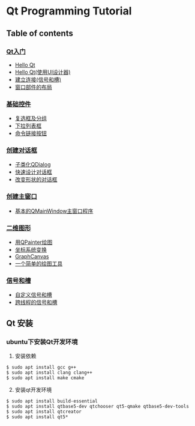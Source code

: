 # Qt Programming Tutorial

## Table of contents

### [Qt入门](getting_started)
- [Hello Qt](getting_started/hello)
- [Hello Qt(使用UI设计器)](getting_started/hello_ui)
- [建立连接(信号和槽)](getting_started/quit)
- [窗口部件的布局](getting_started/age)

### [基础控件](basic_widget)
- [复选框及分组](basic_widget/QCheckBox_QButtonGroup)
- [下拉列表框](basic_widget/QComboBox)
- [命令链接按钮](basic_widget/QCommandLinkButton)


### [创建对话框](creating_dialog)
- [子类化QDialog](creating_dialog/find)
- [快速设计对话框](creating_dialog/rapid_dialog_design)
- [改变形状的对话框](shape_changing_dialog)


### [创建主窗口](creating_mainwindow)
- [基本的QMainWindow主窗口程序](creating_mainwindow/mainwindow)


### [二维图形](2d_graphics)
- [用QPainter绘图](2d_graphics/paintbasic)
- [坐标系统变换](2d_graphics/oventimer)
- [GraphCanvas](2d_graphics/graphcanvas)
- [一个简单的绘图工具](2d_graphics/painter)

### [信号和槽](signal_slot)
- [自定义信号和槽](signal_slot/CustomSignalSlot)
- [跨线程的信号和槽](signal_slot/CustomSignalSlotThread)


## Qt 安装

### ubuntu下安装Qt开发环境

1. 安装依赖

```
$ sudo apt install gcc g++
$ sudo apt install clang clang++
$ sudo apt install make cmake
```

2. 安装qt开发环境

```
$ sudo apt install build-essential
$ sudo apt install qtbase5-dev qtchooser qt5-qmake qtbase5-dev-tools
$ sudo apt install qtcreator
$ sudo apt install qt5*
```
